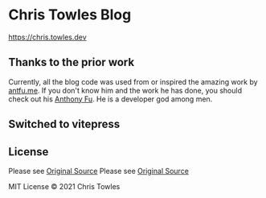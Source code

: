 # Chris Towles Blog

<https://chris.towles.dev>


## Thanks to the prior work

Currently, all the blog code was used from or inspired the amazing work by [antfu.me](https://github.com/antfu/antfu.me).  If you don't know him and the work he has done, you should check out his [Anthony Fu](https://github.com/sponsors/antfu). He is a developer god among men.

## Switched to vitepress

## License

Please see [Original Source](https://github.com/antfu/antfu.me/blob/main/LICENSE)
Please see [Original Source](https://github.com/antfu/antfu.me/blob/main/LICENSE)

MIT License © 2021 Chris Towles
